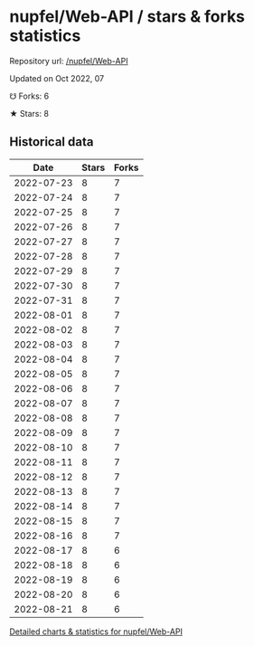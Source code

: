 # nupfel/Web-API / stars & forks statistics

Repository url: [/nupfel/Web-API](https://github.com/nupfel/Web-API)

Updated on Oct 2022, 07

☋ Forks: 6

★ Stars: 8

## Historical data
| Date | Stars | Forks |
|------|-------|-------|
| 2022-07-23 | 8 | 7 | 
| 2022-07-24 | 8 | 7 | 
| 2022-07-25 | 8 | 7 | 
| 2022-07-26 | 8 | 7 | 
| 2022-07-27 | 8 | 7 | 
| 2022-07-28 | 8 | 7 | 
| 2022-07-29 | 8 | 7 | 
| 2022-07-30 | 8 | 7 | 
| 2022-07-31 | 8 | 7 | 
| 2022-08-01 | 8 | 7 | 
| 2022-08-02 | 8 | 7 | 
| 2022-08-03 | 8 | 7 | 
| 2022-08-04 | 8 | 7 | 
| 2022-08-05 | 8 | 7 | 
| 2022-08-06 | 8 | 7 | 
| 2022-08-07 | 8 | 7 | 
| 2022-08-08 | 8 | 7 | 
| 2022-08-09 | 8 | 7 | 
| 2022-08-10 | 8 | 7 | 
| 2022-08-11 | 8 | 7 | 
| 2022-08-12 | 8 | 7 | 
| 2022-08-13 | 8 | 7 | 
| 2022-08-14 | 8 | 7 | 
| 2022-08-15 | 8 | 7 | 
| 2022-08-16 | 8 | 7 | 
| 2022-08-17 | 8 | 6 | 
| 2022-08-18 | 8 | 6 | 
| 2022-08-19 | 8 | 6 | 
| 2022-08-20 | 8 | 6 | 
| 2022-08-21 | 8 | 6 | 


[Detailed charts & statistics for nupfel/Web-API](https://reviewgithub.com/rep/nupfel/Web-API)
